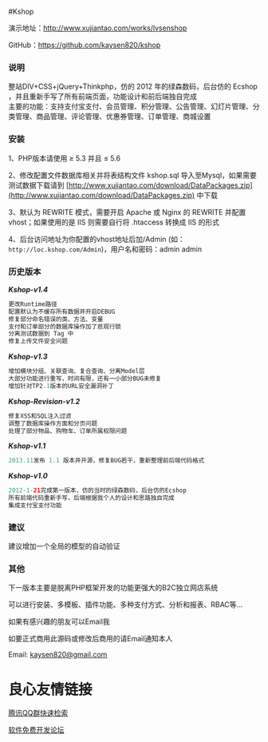 #Kshop

演示地址：http://www.xujiantao.com/works/lvsenshop

GitHub：https://github.com/kaysen820/kshop

### 说明
整站DIV+CSS+jQuery+Thinkphp，仿的 2012 年的绿森数码，后台仿的 Ecshop ，并且重新手写了所有前端页面，功能设计和前后端独自完成  
主要的功能：支持支付宝支付、会员管理、积分管理、公告管理、幻灯片管理、分类管理、商品管理、评论管理、优惠券管理、订单管理、商城设置
 

### 安装
1、PHP版本请使用 ≥ 5.3 并且 ≤ 5.6 

2、修改配置文件数据库相关并将表结构文件 kshop.sql 导入至Mysql，如果需要测试数据下载请到 [http://www.xujiantao.com/download/DataPackages.zip](http://www.xujiantao.com/download/DataPackages.zip) 中下载

3、默认为 REWRITE 模式，需要开启 Apache 或 Nginx 的 REWRITE 并配置 vhost；如果使用的是 IIS 则需要自行将 .htaccess 转换成 IIS 的形式

4、后台访问地址为你配置的vhost地址后加/Admin (如：`http://loc.kshop.com/Admin`)，用户名和密码：admin admin
 

### 历史版本
___Kshop-v1.4___
```PHP
更改Runtime路径
配置默认为不缓存所有数据并开启DEBUG
修复部分命名错误的类、方法、变量
支付和订单部分的数据库操作加了悲观行锁
分离测试数据到 Tag 中
修复上传文件安全问题
```

___Kshop-v1.3___
```PHP
增加模块分组、关联查询、复合查询、分离Model层
大部分功能进行重写，时间有限，还有一小部分BUG未修复
增加针对TP2.1版本的URL安全漏洞补丁
```

___Kshop-Revision-v1.2___
```PHP
修复XSS和SQL注入过滤
调整了数据库操作方面和分页问题
处理了部分物品、购物车、订单所属权限问题
```

___Kshop-v1.1___
```PHP
2013.11发布 1.1 版本并开源，修复BUG若干，重新整理前后端代码格式
```

___Kshop-v1.0___
```PHP
2012-1-21完成第一版本，仿的当时的绿森数码，后台仿的Ecshop
所有前端代码重新手写，后端根据我个人的设计和思路独自完成
集成支付宝支付功能
```
 

### 建议
建议增加一个全局的模型的自动验证
 

### 其他
下一版本主要是脱离PHP框架开发的功能更强大的B2C独立网店系统

可以进行安装、多模板、插件功能、多种支付方式、分析和报表、RBAC等...

如果有感兴趣的朋友可以Email我

如要正式商用此源码或修改后商用的请Email通知本人

Email: kaysen820@gmail.com


 # 良心友情链接

[腾讯QQ群快速检索](http://u.720life.cn/s/8cf73f7c)

[软件免费开发论坛](http://u.720life.cn/s/bbb01dc0)